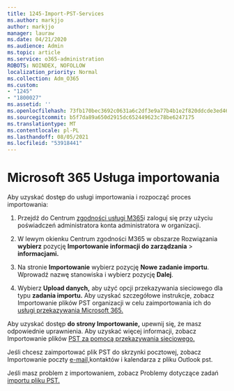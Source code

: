 ```yaml
---
title: 1245-Import-PST-Services
ms.author: markjjo
author: markjjo
manager: lauraw
ms.date: 04/21/2020
ms.audience: Admin
ms.topic: article
ms.service: o365-administration
ROBOTS: NOINDEX, NOFOLLOW
localization_priority: Normal
ms.collection: Adm_O365
ms.custom:
- "1245"
- "1800027"
ms.assetid: ''
ms.openlocfilehash: 73fb170bec3692c0631a6c2df3e9a77b4b1e2f820ddcde3ed46cfe283ef3ba74
ms.sourcegitcommit: b5f7da89a650d2915dc652449623c78be6247175
ms.translationtype: MT
ms.contentlocale: pl-PL
ms.lasthandoff: 08/05/2021
ms.locfileid: "53918441"
---
```

# <a name="microsoft-365-import-service"></a>Microsoft 365 Usługa importowania

Aby uzyskać dostęp do usługi importowania i rozpocząć proces importowania:

1. Przejdź do Centrum [zgodności usługi M365](https://compliance.microsoft.com/)i zaloguj się przy użyciu poświadczeń administratora konta administratora w organizacji.

1. W lewym okienku Centrum zgodności M365 w obszarze Rozwiązania **wybierz** pozycję **Importowanie informacji do zarządzania**  >  **informacjami.**

1. Na stronie **Importowanie** wybierz pozycję **Nowe zadanie importu**. Wprowadź nazwę stanowiska i wybierz pozycję **Dalej**.

1. Wybierz **Upload danych,** aby użyć opcji przekazywania sieciowego dla typu **zadania importu.** Aby uzyskać szczegółowe instrukcje, zobacz Importowanie plików PST organizacji w celu zaimportowania ich do [usługi przekazywania Microsoft 365.](/compliance/use-network-upload-to-import-pst-files)

Aby uzyskać dostęp **do strony Importowanie,** upewnij się, że masz odpowiednie uprawnienia. Aby uzyskać więcej informacji, zobacz Importowanie plików [PST za pomocą przekazywania sieciowego.](/microsoft-365/compliance/importing-pst-files-to-office-365#using-network-upload-to-import-pst-files)

Jeśli chcesz zaimportować plik PST do skrzynki pocztowej, zobacz Importowanie poczty [e-mail,](https://support.office.com/article/import-email-contacts-and-calendar-from-an-outlook-pst-file-431a8e9a-f99f-4d5f-ae48-ded54b3440ac)kontaktów i kalendarza z pliku Outlook pst.

Jeśli masz problem z importowaniem, zobacz Problemy dotyczące zadań [importu pliku PST.](/office365/troubleshoot/pst-import-service/issues-with-pst-import-job)

